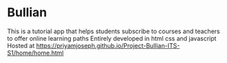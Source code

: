 # Bullian

This is a tutorial app that helps students subscribe to courses and teachers to offer online learning paths
Entirely developed in html css and javascript
Hosted at https://priyamjoseph.github.io/Project-Bullian-ITS-S1/home/home.html
